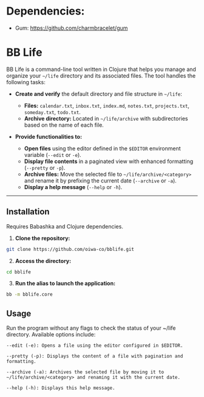 # Dependencies: 
- Gum: https://github.com/charmbracelet/gum

# BB Life

BB Life is a command-line tool written in Clojure that helps you manage and organize your `~/life` directory and its associated files. The tool handles the following tasks:

- **Create and verify** the default directory and file structure in `~/life`:
  - **Files:** `calendar.txt`, `inbox.txt`, `index.md`, `notes.txt`, `projects.txt`, `someday.txt`, `todo.txt`.
  - **Archive directory:** Located in `~/life/archive` with subdirectories based on the name of each file.

- **Provide functionalities to:**
  - **Open files** using the editor defined in the `$EDITOR` environment variable (`--edit` or `-e`).
  - **Display file contents** in a paginated view with enhanced formatting (`--pretty` or `-p`).
  - **Archive files:** Move the selected file to `~/life/archive/<category>` and rename it by prefixing the current date (`--archive` or `-a`).
  - **Display a help message** (`--help` or `-h`).

---

## Installation

Requires Babashka and Clojure dependencies.

1. **Clone the repository:**

```bash
git clone https://github.com/oiwa-co/bblife.git
```
2. **Access the directory:**

```sh
cd bblife
```

3. **Run the alias to launch the application:**

```sh
bb -m bblife.core
```

## Usage

Run the program without any flags to check the status of your ~/life directory. Available options include:

    --edit (-e): Opens a file using the editor configured in $EDITOR.

    --pretty (-p): Displays the content of a file with pagination and formatting.

    --archive (-a): Archives the selected file by moving it to ~/life/archive/<category> and renaming it with the current date.

    --help (-h): Displays this help message. 
